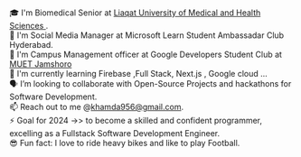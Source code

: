 🎓 I'm Biomedical Senior at <a href="https://www.lumhs.edu.pk/home/">Liaqat University of Medical and Health Sciences </a> . <br>
👯 I'm Social Media Manager at Microsoft Learn Student Ambassadar Club Hyderabad.<br>
👯 I'm Campus Management officer at Google Developers Student Club at <a href="https://www.muet.edu.pk/">MUET Jamshoro </a> <br>
🌱 I'm currently learning Firebase ,Full Stack, Next.js , Google cloud ... <br>
🗣️ I’m looking to collaborate with Open-Source Projects and hackathons for Software Development.<br>
📫 Reach out to me @khamda956@gmail.com.<br>
⚡ Goal for 2024 ->> to become a skilled and confident programmer, excelling as a Fullstack Software Development Engineer.<br>
😎 Fun fact: I love to ride heavy bikes and like to play Football.
